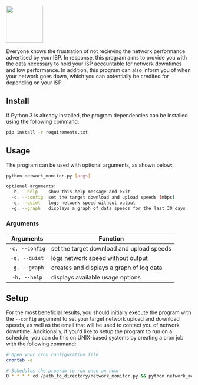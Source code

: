 <img src="https://user-images.githubusercontent.com/16360374/39081232-8f0e5384-44f2-11e8-83ac-59730ecd106a.png" height="100"/>

Everyone knows the frustration of not recieving the network performance advertised by your ISP. In response, this program aims to provide you with the data necessary to hold your ISP accountable for network downtimes and low performance.
In addition, this program can also inform you of when your network goes down, which you can potentially be credited for depending on your ISP.

## Install
If Python 3 is already installed, the program dependencies can be installed using the following command:
```sh
pip install -r requirements.txt
```

## Usage
The program can be used with optional arguments, as shown below:
```sh
python network_monitor.py [args]

optional arguments:
  -h, --help    show this help message and exit
  -c, --config  set the target download and upload speeds (mbps)
  -q, --quiet   logs network speed without output
  -g, --graph   displays a graph of data speeds for the last 30 days
```

### Arguments

| **Arguments**  | **Function**                              |
|:--------------:|-------------------------------------------|
| `-c, --config` | set the target download and upload speeds |
| `-q, --quiet`  | logs network speed without output         |
| `-g, --graph`  | creates and displays a graph of log data  |
| `-h, --help`   | displays available usage options          |


## Setup
For the most beneficial results, you should initially execute the program with the `--config` argument to set your target network upload and download speeds, as well as the email that will be used to contact you of network downtime.
Additionally, if you'd like to setup the program to run on a schedule, you can do this on UNIX-based systems by creating a cron job with the following command:

```sh
# Open your cron configuration file
crontab -e

# Schedules the program to run once an hour
0 * * * * cd /path_to_directory/network_monitor.py && python network_monitor.py -q
```

